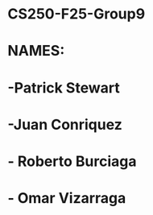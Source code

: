 # CS250-F25-Group9

# NAMES:
# -Patrick Stewart
# -Juan Conriquez 
# - Roberto Burciaga
# - Omar Vizarraga
